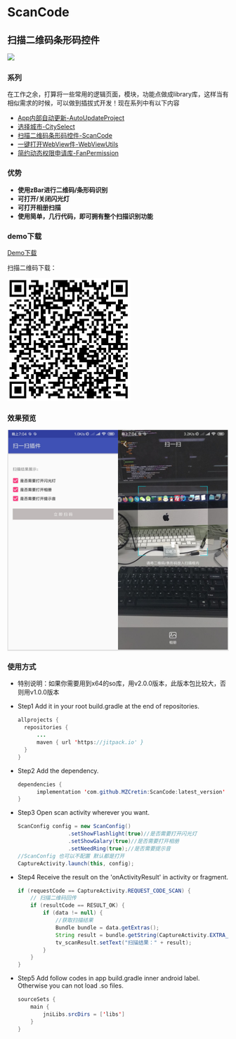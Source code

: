 # **ScanCode**

## 扫描二维码条形码控件

[![](https://jitpack.io/v/MZCretin/ScanCode.svg)](https://jitpack.io/#MZCretin/ScanCode)

### 系列

在工作之余，打算将一些常用的逻辑页面，模块，功能点做成library库，这样当有相似需求的时候，可以做到插拔式开发！现在系列中有以下内容

+ [App内部自动更新-AutoUpdateProject](https://github.com/MZCretin/AutoUpdateProject)
+ [选择城市-CitySelect](https://github.com/MZCretin/CitySelect)
+ [扫描二维码条形码控件-ScanCode](https://github.com/MZCretin/CitySeScanCode)
+ [一键打开WebView件-WebViewUtils](https://github.com/MZCretin/WebViewUtils)
+ [简约动态权限申请库-FanPermission](https://github.com/MZCretin/FanPermission)

### 优势

+ **使用zBar进行二维码/条形码识别**
+ **可打开/关闭闪光灯**
+ **可打开相册扫描**
+ **使用简单，几行代码，即可拥有整个扫描识别功能**

### demo下载

[Demo下载](https://raw.githubusercontent.com/MZCretin/ScanCode/master/pic/demo.apk)

扫描二维码下载：

<img src="./pic/erweima.png"/>

### 效果预览

<div style="background:#e3e3e3; color:#FFF" align=center ><img width="250" height="500" src="./pic/111.jpg"/><img width="250" height="500" src="./pic/222.jpg"/></div>

### 使用方式

+ 特别说明：如果你需要用到x64的so库，用v2.0.0版本，此版本包比较大，否则用v1.0.0版本

+ Step1 Add it in your root build.gradle at the end of repositories.

  ```java
  allprojects {
  	repositories {
  		...
  		maven { url 'https://jitpack.io' }
  	}
  }
  ```

+ Step2 Add the dependency.

  ```java
  dependencies {
  		implementation 'com.github.MZCretin:ScanCode:latest_version'
  }
  ```

+ Step3 Open scan activity wherever you want.
  ```java
  ScanConfig config = new ScanConfig()
                  .setShowFlashlight(true)//是否需要打开闪光灯
                  .setShowGalary(true)//是否需要打开相册
                  .setNeedRing(true);//是否需要提示音
  //ScanConfig 也可以不配置 默认都是打开
  CaptureActivity.launch(this, config);
  ```

+ Step4 Receive the result on the 'onActivityResult' in activity or fragment.
  ```java
  if (requestCode == CaptureActivity.REQUEST_CODE_SCAN) {
      // 扫描二维码回传
      if (resultCode == RESULT_OK) {
          if (data != null) {
              //获取扫描结果
              Bundle bundle = data.getExtras();
              String result = bundle.getString(CaptureActivity.EXTRA_SCAN_RESULT);
              tv_scanResult.setText("扫描结果：" + result);
          }
      }
  }
  ```

+ Step5 Add follow codes in app build.gradle inner android label. Otherwise you can not load .so files.
  ```java
  sourceSets {
      main {
          jniLibs.srcDirs = ['libs']
      }
  }
  ```